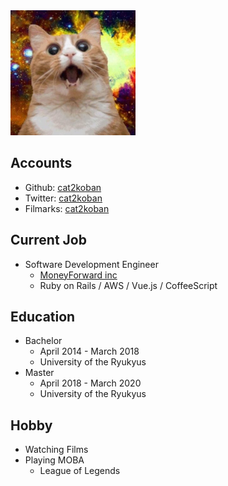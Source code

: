 <head>
  <title>cat2koban.github.io</title>
  <link rel="icon" type="image/png"               href="assets/images/favicon.ico">
  <link rel="icon" type="image/png" sizes="32x32" href="assets/images/32x32.png">
  <link rel="icon" type="image/png" sizes="16x16" href="assets/images/16x16.png">
</head>

<img src="assets/images/cat2koban_icon.png" alt="selfie" width="200px">

## Accounts
- Github: [cat2koban](https://github.com/cat2koban)
- Twitter: [cat2koban](https://twitter.com/cat2koban)
- Filmarks: [cat2koban](https://filmarks.com/users/cat2koban)

## Current Job
- Software Development Engineer
  - [MoneyForward inc](https://moneyforward.com)
  - Ruby on Rails / AWS / Vue.js / CoffeeScript

## Education
- Bachelor
  - April 2014 - March 2018
  - University of the Ryukyus
- Master
  - April 2018 - March 2020
  - University of the Ryukyus

## Hobby
- Watching Films
- Playing MOBA
  - League of Legends
